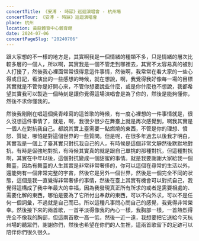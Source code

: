 ```yaml
---
concertTitle: 《安溥 · 時寐》巡迴演唱會 - 杭州場
concertTour: 《安溥 · 時寐》巡迴演唱會
place: 杭州
location: 黃龍體育中心體育館
date: 2024-07-06
concertPageSlug: "20240706"
---
```

跟大家想的不一樣的地方是，其實啊我是一個情緒的種類不多，只是情緒的層次比較多層的一個人，所以啊，其實我是一個不管走到哪裡去，其實不太容易真的被別人打擾了，然後我心裡面常常很得意這件事情，然後啊，我常常在看大家的一些心得或日記，看演出的一些感想的時候，就在想說，啊，我覺得我好像每一場的目標其實就是不管你是好開心來，不管你想要說些什麼，或是你什麼也不想說，我都希望其實我可以製造一個時刻是讓你覺得這場演唱會是為了你的，然後是能夠懂你，然後不求你懂我的。

然後我剛剛在唱這個吳青峰寫的這首歌的時候，有一度心裡想的一件事情就是，很久沒想這件事情了，就是，啊，我很少很少在舞臺上就是再次感覺到，啊我其實是一個人在對抗我自己。都說其實上臺需要一點燃燒的東西，不管是你的理想、憤怒、質疑，哪怕是對這個世界的一些質問。但是呢，在很多年過去以後我才明白，其實我是一個上了臺其實只對抗我自己的人，有時候是這個非常文靜然後默默地對抗，有時是倔強地對抗，有時候其實真的就是跟自己單挑的那種對抗，但這種對抗啊，其實在中年以後，這個對抗變成一個甜蜜的事情。就是我要謝謝大家給我一個舞臺，因為有舞臺的人生其實是非常非常奢侈的，你可以這個在尋常的生活以外，還能夠有一個非常完整的宇宙，然後它是另外一個世界，然後是一個完全不同的狀態，這個是我一直覺得非常奢侈的事情，然後在臺上其實有機會可以對抗自己，我覺得這構成了我中年最大的幸福，因為我發現真正所有所求的或者是需要相處的、需要化解的東西，哪怕是要為了它所付出奉獻的東西，可以不向外求，可以不是任何一個詞彙，不過就是自己而已。所以這種凡事問心問自己的感覺，我覺得非常榮幸。然後接下來的兩首歌，一首平淡得像我的內心一樣，我胸部一樣，一首熱烈得完全不像我的胸部，但這兩首歌一高一低，然後一近一遠，我想要把它送給今天杭州場的聽眾們，謝謝你們，然後也希望在你們的人生裡，這兩首歌留下的足跡可以陪伴你們很久很久。